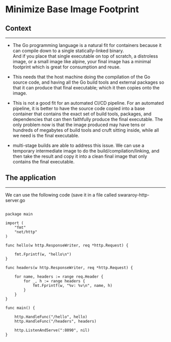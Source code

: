 # Minimize Base Image Footprint

## Context
---

- The Go programming language is a natural fit for containers because it can compile down to a single statically-linked binary.  
And if you place that single executable on top of scratch, a distroless image, or a small image like alpine, your final image has a minimal footprint which is great for 
consumption and reuse.

- This needs that the host machine doing the compilation of the Go source code, and having all the Go build tools and external packages so that it can produce that final executable; which it then copies onto the image.

- This  is not a good fit for an automated CI/CD pipeline.  For an automated pipeline, it is better to have the source code copied into a base container that contains the exact set of build tools, packages, and dependencies that can then faithfully produce the final executable. The only problem now is that the image produced may have tens or hundreds of megabytes of build tools and cruft sitting inside, while all we need is the final executable.

- multi-stage builds are able to address this issue.  We can use a temporary intermediate image to do the build/compilation/linking, and then take the result and copy it into a clean final image that only contains the final executable.

## The application
---

We can use the following code (save it in a file called swararoy-http-server.go

```

package main

import (
    "fmt"
    "net/http"
)

func hello(w http.ResponseWriter, req *http.Request) {

    fmt.Fprintf(w, "hello\n")
}

func headers(w http.ResponseWriter, req *http.Request) {

    for name, headers := range req.Header {
        for _, h := range headers {
            fmt.Fprintf(w, "%v: %v\n", name, h)
        }
    }
}

func main() {

    http.HandleFunc("/hello", hello)
    http.HandleFunc("/headers", headers)

    http.ListenAndServe(":8090", nil)
}


```
